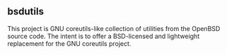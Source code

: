 ## bsdutils

This project is GNU coreutils-like collection of utilities from the OpenBSD source code. The intent is to offer a BSD-licensed and lightweight replacement for the GNU coreutils project.
